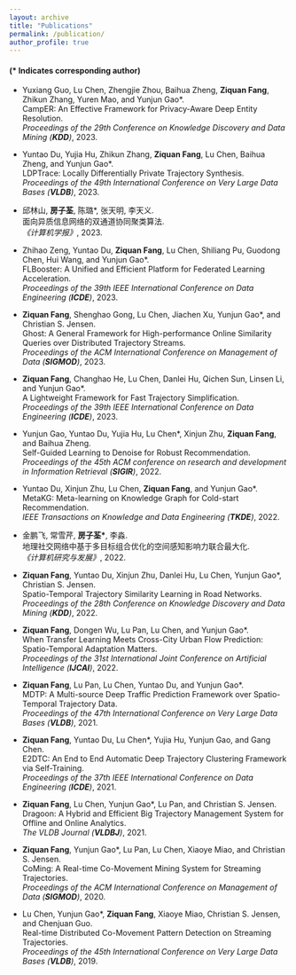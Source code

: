 ```yaml
---
layout: archive
title: "Publications"
permalink: /publication/
author_profile: true
---
```


#### (* Indicates corresponding author)
        
 - Yuxiang Guo, Lu Chen, Zhengjie Zhou, Baihua Zheng, **Ziquan Fang**, Zhikun Zhang, Yuren Mao, and Yunjun Gao\*.<br> 
 CampER: An Effective Framework for Privacy-Aware Deep Entity Resolution.<br> 
 *Proceedings of the 29th Conference on Knowledge Discovery and Data Mining (**KDD**)*, 2023.
 
 - Yuntao Du, Yujia Hu, Zhikun Zhang, **Ziquan Fang**, Lu Chen, Baihua Zheng, and Yunjun Gao\*.<br> 
 LDPTrace: Locally Differentially Private Trajectory Synthesis.<br> 
 *Proceedings of the 49th International Conference on Very Large Data Bases (**VLDB**)*, 2023.
 
 - 邱林山, **房子荃**, 陈璐\*, 张天明, 李天义.<br> 
 面向异质信息网络的双通道协同聚类算法.<br> 
 *《计算机学报》*, 2023.

 - Zhihao Zeng, Yuntao Du, **Ziquan Fang**, Lu Chen, Shiliang Pu, Guodong Chen, Hui Wang, and Yunjun Gao\*.<br> 
 FLBooster: A Unified and Efficient Platform for Federated Learning Acceleration.<br> 
 *Proceedings of the 39th IEEE International Conference on Data Engineering (**ICDE**)*, 2023. 
 
 - **Ziquan Fang**, Shenghao Gong, Lu Chen, Jiachen Xu, Yunjun Gao\*, and Christian S. Jensen.<br>
 Ghost: A General Framework for High-performance Online Similarity Queries over Distributed Trajectory Streams.<br>
 *Proceedings of the ACM International Conference on Management of Data (**SIGMOD**)*, 2023.

 - **Ziquan Fang**, Changhao He, Lu Chen, Danlei Hu, Qichen Sun, Linsen Li, and Yunjun Gao\*.<br> 
 A Lightweight Framework for Fast Trajectory Simplification.<br> 
 *Proceedings of the 39th IEEE International Conference on Data Engineering (**ICDE**)*, 2023.
        
 - Yunjun Gao, Yuntao Du, Yujia Hu, Lu Chen\*, Xinjun Zhu, **Ziquan Fang**, and Baihua Zheng.<br> 
 Self-Guided Learning to Denoise for Robust Recommendation.<br> 
 *Proceedings of the 45th ACM conference on research and development in Information Retrieval (**SIGIR**)*, 2022.
 
 - Yuntao Du, Xinjun Zhu, Lu Chen, **Ziquan Fang**, and Yunjun Gao\*.<br>
 MetaKG: Meta-learning on Knowledge Graph for Cold-start Recommendation.<br>
 *IEEE Transactions on Knowledge and Data Engineering (**TKDE**)*, 2022.
 
  - 金鹏飞, 常雪芹, **房子荃\***, 李淼.<br> 
 地理社交网络中基于多目标组合优化的空间感知影响力联合最大化.<br> 
 *《计算机研究与发展》*, 2022.

- **Ziquan Fang**, Yuntao Du, Xinjun Zhu, Danlei Hu, Lu Chen, Yunjun Gao\*, Christian S. Jensen.<br>
Spatio-Temporal Trajectory Similarity Learning in Road Networks.<br>
*Proceedings of the 28th Conference on Knowledge Discovery and Data Mining (**KDD**)*, 2022. 
        
 - **Ziquan Fang**, Dongen Wu, Lu Pan, Lu Chen, and Yunjun Gao\*.<br> 
 When Transfer Learning Meets Cross-City Urban Flow Prediction: Spatio-Temporal Adaptation Matters.<br> 
 *Proceedings of the 31st International Joint Conference on Artificial Intelligence (**IJCAI**)*, 2022. 
        
 - **Ziquan Fang**, Lu Pan, Lu Chen, Yuntao Du, and Yunjun Gao\*.<br> 
 MDTP: A Multi-source Deep Traffic Prediction Framework over Spatio-Temporal Trajectory Data.<br> 
 *Proceedings of the 47th International Conference on Very Large Data Bases (**VLDB**)*, 2021.
        
 - **Ziquan Fang**, Yuntao Du, Lu Chen\*, Yujia Hu, Yunjun Gao, and Gang Chen.<br> 
 E2DTC: An End to End Automatic Deep Trajectory Clustering Framework via Self-Training.<br> 
 *Proceedings of the 37th IEEE International Conference on Data Engineering (**ICDE**)*, 2021. 
 
  - **Ziquan Fang**, Lu Chen, Yunjun Gao\*, Lu Pan, and Christian S. Jensen.<br> 
 Dragoon: A Hybrid and Efficient Big Trajectory Management System for Offline and Online Analytics.<br> 
 *The VLDB Journal (**VLDBJ**)*, 2021.
        
 - **Ziquan Fang**, Yunjun Gao\*, Lu Pan, Lu Chen, Xiaoye Miao, and Christian S. Jensen.<br> 
 CoMing: A Real-time Co-Movement Mining System for Streaming Trajectories.<br> 
 *Proceedings of the ACM International Conference on Management of Data (**SIGMOD**)*, 2020. 
        
 - Lu Chen, Yunjun Gao\*, **Ziquan Fang**, Xiaoye Miao, Christian S. Jensen, and Chenjuan Guo.<br> 
 Real-time Distributed Co-Movement Pattern Detection on Streaming Trajectories.<br> 
 *Proceedings of the 45th International Conference on Very Large Data Bases (**VLDB**)*, 2019.
